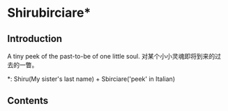 # Shirubirciare\*

## Introduction

A tiny peek of the past-to-be of one little soul.
对某个小小灵魂即将到来的过去的一瞥。

\*: Shiru(My sister's last name) + Sbirciare('peek' in Italian)

## Contents
